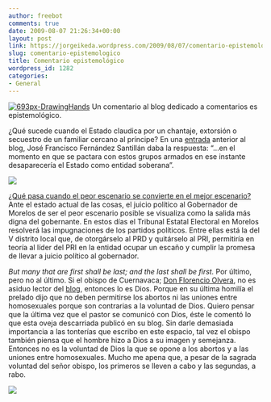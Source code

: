 ```yaml
---
author: freebot
comments: true
date: 2009-08-07 21:26:34+00:00
layout: post
link: https://jorgeikeda.wordpress.com/2009/08/07/comentario-epistemologico/
slug: comentario-epistemologico
title: Comentario epistemológico
wordpress_id: 1282
categories:
- General
---
```


[![693px-DrawingHands](http://www.jorgeikeda.com/wordpress/wp-content/uploads/2009/08/693px-DrawingHands-300x259.jpg)](http://en.wikipedia.org/wiki/File:DrawingHands.jpg)
Un comentario al blog dedicado a comentarios es epistemológico.

¿Qué sucede cuando el Estado claudica por un chantaje, extorsión o secuestro de un familiar cercano al príncipe? En una [entrada](http://www.jorgeikeda.com/wordpress/?p=1162) anterior al blog, José Francisco Fernández Santillán daba la respuesta: “…en el momento en que se pactara con estos grupos armados en ese instante desaparecería el Estado como entidad soberana”.


[![](https://jorgeikeda.files.wordpress.com/2009/08/756a3-autocensura.jpg)](http://www.dosisdiarias.com/2009/08/2009-08-11.html)



[¿Qué pasa cuando el peor escenario se convierte en el mejor escenario?](http://www.jorgeikeda.com/wordpress/?p=1133) Ante el estado actual de las cosas, el juicio político al Gobernador de Morelos de ser el peor escenario posible se visualiza como la salida más digna del gobernante. En estos días el Tribunal Estatal Electoral en Morelos resolverá las impugnaciones de los partidos políticos. Entre ellas está la del V distrito local que, de otorgárselo al PRD y quitárselo al PRI, permitiría en teoría al líder del PRI en la entidad ocupar un escaño y cumplir  la promesa de llevar a juicio político al gobernador.


_But many that are first shall be last; and the last shall be first._ Por último, pero no al último. Si el obispo de Cuernavaca; [Don Florencio Olvera](http://eloficiodehistoriar.com.mx/?p=4537), no es asiduo lector del [blog](http://www.jorgeikeda.com/wordpress/?p=1270), entonces lo es Dios. Porque en su última homilía el  prelado dijo que no deben permitirse los abortos ni las uniones entre homosexuales porque son contrarias a la voluntad de Dios. Quiero pensar que la última vez que el pastor se comunicó con Dios, éste le comentó lo que esta oveja descarriada publicó en su blog. Sin darle demasiada importancia a las tonterías que escribo en este espacio, tal vez  el obispo también piensa que el hombre hizo a Dios a su imagen y semejanza. Entonces no es la voluntad de Dios la que se opone a los abortos y a las uniones entre homosexuales. Mucho me apena que, a pesar de la sagrada voluntad del señor obispo, los primeros se lleven a cabo y las segundas, a rabo.

[![](https://jorgeikeda.files.wordpress.com/2009/08/3c5f5-imagen-y-semejanza.jpg)](http://www.dosisdiarias.com/2009/08/2009-08-05.html)




